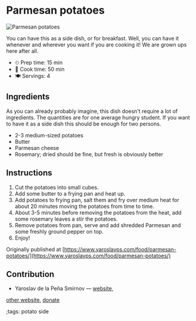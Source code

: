 # Parmesan potatoes

![Parmesan potatoes](pix/parmesan-potatoes.webp)

You can have this as a side dish, or for breakfast. Well, you can have it
whenever and wherever you want if you are cooking it! We are grown ups here
after all.

- ⏲ Prep time: 15 min
- 🍳 Cook time: 50 min
- 🍽 Servings: 4

## Ingredients

As you can already probably imagine, this dish doesn't require a lot of
ingredients. The quantities are for one average hungry student. If you want to
have it as a side dish this should be enough for two persons.

- 2-3 medium-sized potatoes
- Butter
- Parmesan cheese
- Rosemary; dried should be fine, but fresh is obviously better

## Instructions

1. Cut the potatoes into small cubes.
2. Add some butter to a frying pan and heat up.
3. Add potatoes to frying pan, salt them and fry over medium heat for about 20 minutes moving the potatoes from time to time.
4. About 3-5 minutes before removing the potatoes from the heat, add some rosemary leaves a stir the potatoes.
5. Remove potatoes from pan, serve and add shredded Parmesan and some freshly ground pepper on top.
6. Enjoy!

Originally published at [https://www.yaroslavps.com/food/parmesan-potatoes/](https://www.yaroslavps.com/food/parmesan-potatoes/)

## Contribution

- Yaroslav de la Peña Smirnov — [website](https://www.yaroslavps.com/),

[other website](https://saucesource.cc/),
[donate](https://www.yaroslavps.com/donate)

;tags: potato side
